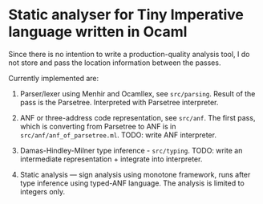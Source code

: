 Static analyser for Tiny Imperative language written in Ocaml
=============================================================

Since there is no intention to write a production-quality
analysis tool, I do not store and pass the location information
between the passes.

Currently implemented are:

1. Parser/lexer using Menhir and Ocamllex, see `src/parsing`.
Result of the pass is the Parsetree. Interpreted with Parsetree
interpreter.

2. ANF or three-address code representation, see `src/anf`.
The first pass, which is converting from Parsetree to ANF is
in `src/anf/anf_of_parsetree.ml`. TODO: write ANF interpreter.

3. Damas-Hindley-Milner type inference - `src/typing`.
TODO: write an intermediate representation + integrate into
interpreter.

4. Static analysis — sign analysis using monotone framework,
runs after type inference using typed-ANF language. The analysis
is limited to integers only.
